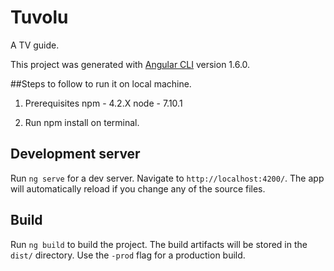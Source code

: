# Tuvolu

A TV guide.

This project was generated with [Angular CLI](https://github.com/angular/angular-cli) version 1.6.0.

##Steps to follow to run it on local machine.

1) Prerequisites
   npm - 4.2.X
   node - 7.10.1

2) Run npm install on terminal.

## Development server

Run `ng serve` for a dev server. Navigate to `http://localhost:4200/`. The app will automatically reload if you change any of the source files.

## Build

Run `ng build` to build the project. The build artifacts will be stored in the `dist/` directory. Use the `-prod` flag for a production build.
